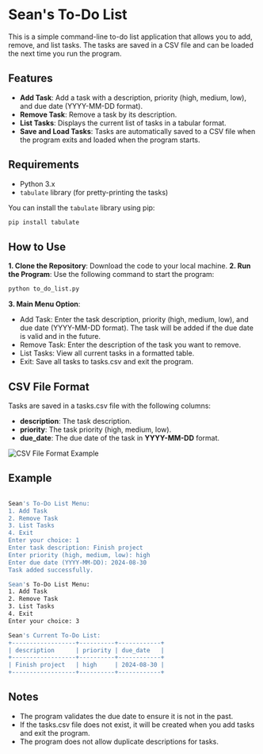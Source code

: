 # Sean's To-Do List

This is a simple command-line to-do list application that allows you to add, remove, and list tasks. The tasks are saved in a CSV file and can be loaded the next time you run the program.

## Features

- **Add Task**: Add a task with a description, priority (high, medium, low), and due date (YYYY-MM-DD format).
- **Remove Task**: Remove a task by its description.
- **List Tasks**: Displays the current list of tasks in a tabular format.
- **Save and Load Tasks**: Tasks are automatically saved to a CSV file when the program exits and loaded when the program starts.

## Requirements

- Python 3.x
- `tabulate` library (for pretty-printing the tasks)

You can install the `tabulate` library using pip:

```bash
pip install tabulate
```

## How to Use

**1. Clone the Repository**: Download the code to your local machine.
**2. Run the Program**: Use the following command to start the program:
```bash
python to_do_list.py
```
**3. Main Menu Option**:
- Add Task: Enter the task description, priority (high, medium, low), and due date (YYYY-MM-DD format). The task will be added if the due date is valid and in the future.
- Remove Task: Enter the description of the task you want to remove.
- List Tasks: View all current tasks in a formatted table.
- Exit: Save all tasks to tasks.csv and exit the program.
   
## CSV File Format
Tasks are saved in a tasks.csv file with the following columns:

- **description**: The task description.
- **priority**: The task priority (high, medium, low).
- **due_date**: The due date of the task in **YYYY-MM-DD** format.
<p align="left">
  <img src="https://cdn.discordapp.com/attachments/786936798898028584/1277832535933583371/e97e98eecdbfb22acd557c986578b2c9.png?ex=66ce99c9&is=66cd4849&hm=ec302f87fc629fb11111cca28e9c743c77a2c6d42175f4f3e5963d3274096202&" alt="CSV File Format Example">
</p>


## Example
```bash

Sean's To-Do List Menu:
1. Add Task
2. Remove Task
3. List Tasks
4. Exit
Enter your choice: 1
Enter task description: Finish project
Enter priority (high, medium, low): high
Enter due date (YYYY-MM-DD): 2024-08-30
Task added successfully.

Sean's To-Do List Menu:
1. Add Task
2. Remove Task
3. List Tasks
4. Exit
Enter your choice: 3

Sean's Current To-Do List:
+------------------+----------+------------+
| description      | priority | due_date   |
+------------------+----------+------------+
| Finish project   | high     | 2024-08-30 |
+------------------+----------+------------+
```

## Notes 
- The program validates the due date to ensure it is not in the past.
- If the tasks.csv file does not exist, it will be created when you add tasks and exit the program.
- The program does not allow duplicate descriptions for tasks.
